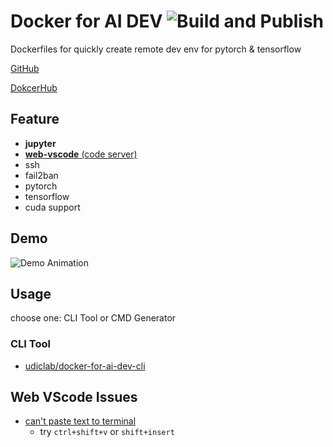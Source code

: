 # Docker for AI DEV ![Build and Publish](https://github.com/udiclab/docker-for-ai-dev/workflows/Build%20and%20Publish/badge.svg)
Dockerfiles for quickly create remote dev env for pytorch & tensorflow

[GitHub](https://github.com/udiclab/docker-for-ai-dev)

[DokcerHub](https://hub.docker.com/r/udiclab/docker-for-ai-dev)

## Feature
- **jupyter**
- [**web-vscode** (code server)](https://github.com/cdr/code-server)
- ssh
- fail2ban
- pytorch
- tensorflow
- cuda support

## Demo
![Demo Animation](../assets/demo.gif?raw=true)

## Usage
choose one: CLI Tool or CMD Generator

### CLI Tool
- [udiclab/docker-for-ai-dev-cli](https://github.com/NCHU-NLU-Lab/docker-for-ai-dev-cli)

## Web VScode Issues
- [can't paste text to terminal](https://github.com/cdr/code-server/issues/1106)
    - try `ctrl+shift+v` or `shift+insert`
